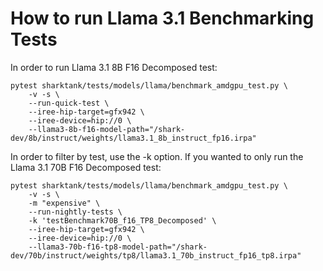 # How to run Llama 3.1 Benchmarking Tests
In order to run Llama 3.1 8B F16 Decomposed test:
```
pytest sharktank/tests/models/llama/benchmark_amdgpu_test.py \
    -v -s \
    --run-quick-test \
    --iree-hip-target=gfx942 \
    --iree-device=hip://0 \
    --llama3-8b-f16-model-path="/shark-dev/8b/instruct/weights/llama3.1_8b_instruct_fp16.irpa"
```

In order to filter by test, use the -k option. If you
wanted to only run the Llama 3.1 70B F16 Decomposed test:
```
pytest sharktank/tests/models/llama/benchmark_amdgpu_test.py \
    -v -s \
    -m "expensive" \
    --run-nightly-tests \
    -k 'testBenchmark70B_f16_TP8_Decomposed' \
    --iree-hip-target=gfx942 \
    --iree-device=hip://0 \
    --llama3-70b-f16-tp8-model-path="/shark-dev/70b/instruct/weights/tp8/llama3.1_70b_instruct_fp16_tp8.irpa"
```
